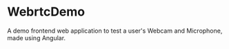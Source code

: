 # WebrtcDemo

A demo frontend web application to test a user's Webcam and Microphone, made using Angular.
